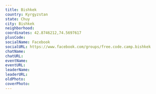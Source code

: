 ```yaml
---
title: Bishkek
country: Kyrgyzstan
state: Chuy
city: Bishkek
neighborhood: 
coordinates: 42.8746212,74.5697617
plusCode:
socialName: Facebook
socialURL: https://www.facebook.com/groups/free.code.camp.bishkek
chatName:
chatURL:
eventName:
eventURL:
leaderName:
leaderURL:
oldPhoto: 
coverPhoto:
---
```

